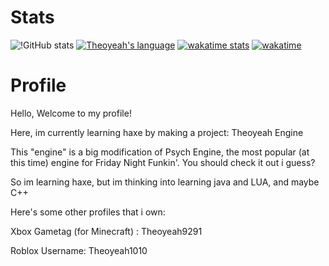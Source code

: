 
# Stats
![!GitHub stats](https://github-readme-stats.vercel.app/api?username=Theoyeah&show_icons=true&bg_color=30,e96443,904e95&title_color=fff&text_color=fff&icon_color=79ff97)
[![Theoyeah's language](https://github-readme-stats.vercel.app/api/wakatime?username=theoyeah&show_icons=true&layout=compact&bg_color=30,e96443,904e95&title_color=fff&text_color=fff)](https://github.com/Theoyeah/Theoyeah)
[![wakatime stats](https://github-readme-stats.vercel.app/api/wakatime?username=theoyeah&bg_color=30,e96443,904e95&title_color=fff&text_color=fff)](https://github.com/Theoyeah/Theoyeah)
[![wakatime](https://wakatime.com/badge/user/ea458400-7d44-49b2-af6d-187add496903.svg)](https://wakatime.com/@ea458400-7d44-49b2-af6d-187add496903)
# Profile
Hello, Welcome to my profile! 

Here, im currently learning haxe by making a project: Theoyeah Engine

This "engine" is a big modification of Psych Engine, the most popular (at this time) engine for Friday Night Funkin'. You should check it out i guess?

So im learning haxe, but im thinking into learning java and LUA, and maybe C++



Here's some other profiles that i own:



Xbox Gametag (for Minecraft) : Theoyeah9291

Roblox Username: Theoyeah1010


